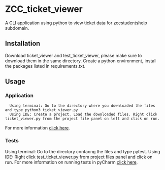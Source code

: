 # ZCC_ticket_viewer
A CLI application using python to view ticket data for zccstudentshelp subdomain.

## Installation
Download ticket_viewer and test_ticket_viewer, please make sure to download them in the same directory. 
Create a python environment, install the packages listed in requirements.txt.

## Usage
### Application
      Using terminal: Go to the directory where you downloaded the files and type python3 ticket_viewer.py
      Using IDE: Create a project. Load the downloaded files. Right click ticket_viewer.py from the project file panel on left and click on run. 
For more information [click here](https://realpython.com/run-python-scripts/#how-to-run-python-scripts-from-an-ide-or-a-text-editor).


### Tests
  Using terminal: Go to the directory contaong the files and type pytest.
  Using IDE: Right click test_ticket_viewer.py from project files panel and click on run. 
  For more information on running tests in pyCharm [click here](https://www.jetbrains.com/help/pycharm/pytest.html#run-pytest-test).
